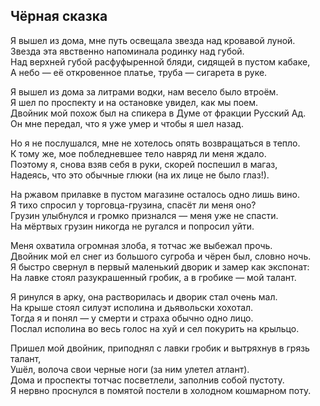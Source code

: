 ## Чёрная сказка
Я вышел из дома, мне путь освещала звезда над кровавой луной.    
Звезда эта явственно напоминала родинку над губой.  
Над верхней губой расфуфыренной бляди, сидящей в пустом кабаке,  
А небо — её откровенное платье, труба — сигарета в руке.

Я вышел из дома за литрами водки, нам весело было втроём.   
Я шел по проспекту и на остановке увидел, как мы поем.  
Двойник мой похож был на спикера в Думе от фракции Русский Ад.   
Он мне передал, что я уже умер и чтобы я шел назад.

Но я не послушался, мне не хотелось опять возвращаться в тепло.  
К тому же, мое побледневшее тело навряд ли меня ждало.  
Поэтому я, снова взяв себя в руки, скорей поспешил в магаз,  
Надеясь, что это обычные глюки (на их лице не было глаз!).

На ржавом прилавке в пустом магазине осталось одно лишь вино.  
Я тихо спросил у торговца-грузина, спасёт ли меня оно?  
Грузин улыбнулся и громко признался — меня уже не спасти.  
На мёртвых грузин никогда не ругался и попросил уйти.  

Меня охватила огромная злоба, я тотчас же выбежал прочь.  
Двойник мой ел снег из большого сугроба и чёрен был, словно ночь.  
Я быстро свернул в первый маленький дворик и замер как экспонат:   
На лавке стоял разукрашенный гробик, а в гробике — мой талант.

Я ринулся в арку, она растворилась и дворик стал очень мал.  
На крыше стоял силуэт исполина и дьявольски хохотал.  
Тогда я и понял — у смерти и страха обычно одно лицо.  
Послал исполина во весь голос на хуй и сел покурить на крыльцо.

Пришел мой двойник, приподнял с лавки гробик и вытряхнув в грязь талант,  
Ушёл, волоча свои черные ноги (за ним улетел атлант).  
 Дома и проспекты тотчас посветлели, заполнив собой пустоту.   
Я нервно проснулся в помятой постели в холодном кошмарном поту.
